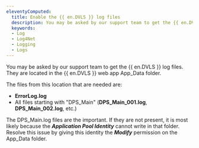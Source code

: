 ```yaml
---
eleventyComputed:
  title: Enable the {{ en.DVLS }} log files
  description: You may be asked by our support team to get the {{ en.DVLS }} log files. They are located in the {{ en.DVLS }} web app App_Data folder.  
  keywords:
  - Log
  - Log4Net
  - Logging
  - Logs
---
```

You may be asked by our support team to get the {{ en.DVLS }} log files. They are located in the {{ en.DVLS }} web app App_Data folder.  

The files from this location that are needed are:

* **ErrorLog.log**
* All files starting with "DPS_Main" (**DPS_Main_001.log**, **DPS_Main_002.log**, etc.) 

The DPS_Main.log files are the important. If they are not present, it is most likely because the ***Application Pool Identity*** cannot write in that folder. Resolve this issue by giving this identity the ***Modify*** permission on the App_Data folder.
